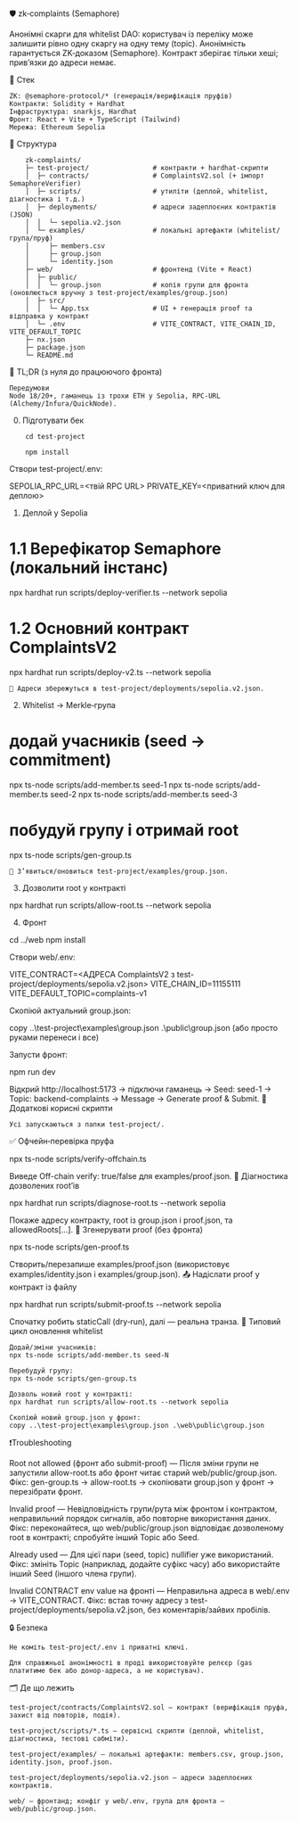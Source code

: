 🛡️ zk‑complaints (Semaphore)

Анонімні скарги для whitelist DAO: користувач із переліку може залишити рівно одну скаргу на одну тему (topic). Анонімність гарантується ZK‑доказом (Semaphore). Контракт зберігає тільки хеші; прив’язки до адреси немає.

🧰 Стек

    ZK: @semaphore-protocol/* (генерація/верифікація пруфів)
    Контракти: Solidity + Hardhat
    Інфраструктура: snarkjs, Hardhat
    Фронт: React + Vite + TypeScript (Tailwind)
    Мережа: Ethereum Sepolia

📁 Структура

```
    zk-complaints/
    ├─ test-project/                # контракти + hardhat-скрипти
    │  ├─ contracts/                # ComplaintsV2.sol (+ імпорт SemaphoreVerifier)
    │  ├─ scripts/                  # утиліти (деплой, whitelist, діагностика і т.д.)
    │  ├─ deployments/              # адреси задеплоєних контрактів (JSON)
    │  │  └─ sepolia.v2.json
    │  └─ examples/                 # локальні артефакти (whitelist/група/пруф)
    │     ├─ members.csv
    │     ├─ group.json
    │     └─ identity.json
    ├─ web/                         # фронтенд (Vite + React)
    │  ├─ public/
    │  │  └─ group.json             # копія групи для фронта (оновлюється вручну з test-project/examples/group.json)
    │  ├─ src/
    │  │  └─ App.tsx                # UI + генерація proof та відправка у контракт
    │  └─ .env                      # VITE_CONTRACT, VITE_CHAIN_ID, VITE_DEFAULT_TOPIC
    ├─ nx.json
    ├─ package.json
    └─ README.md
```

🚀 TL;DR (з нуля до працюючого фронта)

    Передумови
    Node 18/20+, гаманець із трохи ETH у Sepolia, RPC‑URL (Alchemy/Infura/QuickNode).


0) Підготувати бек

```
    cd test-project

    npm install

```

Створи test-project/.env:

SEPOLIA_RPC_URL=<твій RPC URL>
PRIVATE_KEY=<приватний ключ для деплою>

1) Деплой у Sepolia

# 1.1 Верефікатор Semaphore (локальний інстанс)
npx hardhat run scripts/deploy-verifier.ts --network sepolia

# 1.2 Основний контракт ComplaintsV2
npx hardhat run scripts/deploy-v2.ts --network sepolia

    📄 Адреси збережуться в test-project/deployments/sepolia.v2.json.

2) Whitelist → Merkle‑група

# додай учасників (seed → commitment)
npx ts-node scripts/add-member.ts seed-1
npx ts-node scripts/add-member.ts seed-2
npx ts-node scripts/add-member.ts seed-3

# побудуй групу і отримай root
npx ts-node scripts/gen-group.ts

    📄 З’явиться/оновиться test-project/examples/group.json.

3) Дозволити root у контракті

npx hardhat run scripts/allow-root.ts --network sepolia

4) Фронт

cd ../web
npm install

Створи web/.env:

VITE_CONTRACT=<АДРЕСА ComplaintsV2 з test-project/deployments/sepolia.v2.json>
VITE_CHAIN_ID=11155111
VITE_DEFAULT_TOPIC=complaints-v1

Скопіюй актуальний group.json:

copy ..\test-project\examples\group.json .\public\group.json (або просто руками перенеси і все)

Запусти фронт:

npm run dev

Відкрий http://localhost:5173 → підключи гаманець → Seed: seed-1 → Topic: backend-complaints → Message → Generate proof & Submit.
🧪 Додаткові корисні скрипти

    Усі запускаються з папки test-project/.

✅ Офчейн‑перевірка пруфа

npx ts-node scripts/verify-offchain.ts

Виведе Off-chain verify: true/false для examples/proof.json.
🧭 Діагностика дозволених root’ів

npx hardhat run scripts/diagnose-root.ts --network sepolia

Покаже адресу контракту, root із group.json і proof.json, та allowedRoots[...].
🧪 Згенерувати proof (без фронта)

npx ts-node scripts/gen-proof.ts

Створить/перезапише examples/proof.json (використовує examples/identity.json і examples/group.json).
📤 Надіслати proof у контракт із файлу

npx hardhat run scripts/submit-proof.ts --network sepolia

Спочатку робить staticCall (dry‑run), далі — реальна транза.
🔁 Типовий цикл оновлення whitelist

    Додай/зміни учасників:
    npx ts-node scripts/add-member.ts seed-N

    Перебудуй групу:
    npx ts-node scripts/gen-group.ts

    Дозволь новий root у контракті:
    npx hardhat run scripts/allow-root.ts --network sepolia

    Скопіюй новий group.json у фронт:
    copy ..\test-project\examples\group.json .\web\public\group.json

❗️Troubleshooting

Root not allowed (фронт або submit-proof)
— Після зміни групи не запустили allow-root.ts або фронт читає старий web/public/group.json.
Фікс: gen-group.ts → allow-root.ts → скопіювати group.json у фронт → перезібрати фронт.

Invalid proof
— Невідповідність групи/рута між фронтом і контрактом, неправильний порядок сигналів, або повторне використання даних.
Фікс: переконайтеся, що web/public/group.json відповідає дозволеному root в контракті; спробуйте інший Topic або Seed.

Already used
— Для цієї пари (seed, topic) nullifier уже використаний.
Фікс: змініть Topic (наприклад, додайте суфікс часу) або використайте інший Seed (іншого члена групи).

Invalid CONTRACT env value на фронті
— Неправильна адреса в web/.env → VITE_CONTRACT.
Фікс: встав точну адресу з test-project/deployments/sepolia.v2.json, без коментарів/зайвих пробілів.

🔒 Безпека

    Не коміть test-project/.env і приватні ключі.

    Для справжньої анонімності в проді використовуйте релєєр (gas платитиме бек або донор‑адреса, а не користувач).

🗂️ Де що лежить

    test-project/contracts/ComplaintsV2.sol — контракт (верифікація пруфа, захист від повторів, подія).

    test-project/scripts/*.ts — сервісні скрипти (деплой, whitelist, діагностика, тестові сабміти).

    test-project/examples/ — локальні артефакти: members.csv, group.json, identity.json, proof.json.

    test-project/deployments/sepolia.v2.json — адреси задеплоєних контрактів.

    web/ — фронтанд; конфіг у web/.env, група для фронта — web/public/group.json.
